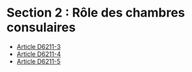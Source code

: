 # Section 2 : Rôle des chambres consulaires

* [Article D6211-3](./LEGIARTI000018524201.md)
* [Article D6211-4](./LEGIARTI000018524199.md)
* [Article D6211-5](./LEGIARTI000023098907.md)
